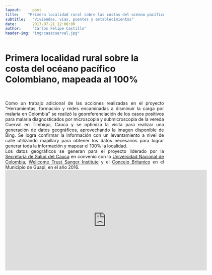 ```yaml
---
layout:     post
title:    "Primera localidad rural sobre las costas del océano pacífico Colombiano, mapeada al 100%"
subtitle:   "Viviendas, vías, puentes y establecimientos"
date:       2017-07-21 12:00:00
author:     "Carlos Felipe Castillo"
header-img: "img/casacuerval.jpg"
---
```

<h1> Primera localidad rural sobre la costa del océano pacífico Colombiano, mapeada al 100%</h1>
<br>
<p align="justify">
Como un trabajo adicional de las acciones realizadas en el proyecto "Herramientas, formación y redes encaminadas a disminuir la carga por malaria en Colombia" se realizó la georeferenciación de los casos positivos para malaria diagnosticados por microscopia y submicroscopia de la vereda Cuerval en Timbiquí, Cauca y se optimiza la visita para realizar una generación de datos geográficos, aprovechando la imagen disponible de Bing. Se logra confirmar la información con un levantamiento a nivel de calle utilizando mapillary para obtener los datos necesarios para lograr generar toda la información y mapear el 100% la localidad.
<br>
Los datos geográficos se generan para el proyecto liderado por la <a href="http://saludcauca.gov.co/">Secretaria de Salud del Cauca</a> en convenio con la <a href="http://unal.edu.co/">Universidad Nacional de Colombia</a>, <a href="http://www.sanger.ac.uk/">Wellcome Trust Sanger Institute</a> y el <a href="https://www.britishcouncil.org/">Concejo Britanico</a> en el Municipio de Guapi, en el año 2016.
<br>
<iframe width="640" height="320" src="https://embed-v1.mapillary.com/embed?version=1&filter=%5B%22all%22%5D&map_filter=%5B%22all%22%5D&image_key=cbbn4R87Q_CYRpMBaHNVrA&x=0.5000000020756392&y=0.500000001512472&client_id=VkVobklZOThHWHVIWXhhRG9paTN4dzplY2U3ZWJkM2E5MzMyZWM1&style=split" frameborder="0"></iframe>
<br>
<img src="{{ site.baseurl }}/img/casacuerval.jpg" align="center"  alt="">
<br>
